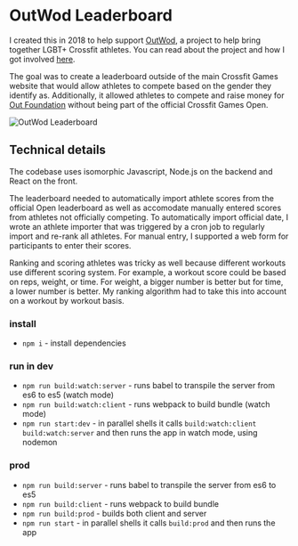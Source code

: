# OutWod Leaderboard

I created this in 2018 to help support [OutWod](https://www.outwod.com/), a project to help bring together LGBT+ Crossfit athletes. You can read about the project and how I got involved [here](https://thefalc.com/2018/02/the-outwod-leaderboard-fun-with-nodejs-and-react/).

The goal was to create a leaderboard outside of the main Crossfit Games website that would allow athletes to compete based on the gender they identify as. Additionally, it allowed athletes to compete and raise money for [Out Foundation](http://theoutfoundation.org/) without being part of the official Crossfit Games Open.

![OutWod Leaderboard](./assets/leaderboard-graphic.png)

## Technical details

The codebase uses isomorphic Javascript, Node.js on the backend and React on the front.

The leaderboard needed to automatically import athlete scores from the official Open leaderboard as well as accomodate manually entered scores from athletes not officially competing. To automatically import official date, I wrote an athlete importer that was triggered by a cron job to regularly import and re-rank all athletes. For manual entry, I supported a web form for participants to enter their scores.

Ranking and scoring athletes was tricky as well because different workouts use different scoring system. For example, a workout score could be based on reps, weight, or time. For weight, a bigger number is better but for time, a lower number is better. My ranking algorithm had to take this into account on a workout by workout basis.

### install

* `npm i` - install dependencies

### run in dev

* `npm run build:watch:server` - runs babel to transpile the server from es6 to es5 (watch mode)
* `npm run build:watch:client` - runs webpack to build bundle (watch mode)
* `npm run start:dev` - in parallel shells it calls `build:watch:client` `build:watch:server` and then runs the app in watch mode, using nodemon

### prod

* `npm run build:server` - runs babel to transpile the server from es6 to es5 
* `npm run build:client` - runs webpack to build bundle
* `npm run build:prod` - builds both client and server
* `npm run start` - in parallel shells it calls `build:prod` and then runs the app 
